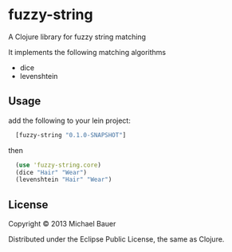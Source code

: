 # fuzzy-string

A Clojure library for fuzzy string matching

It implements the following matching algorithms

* dice
* levenshtein

## Usage

add the following to your lein project:

```clojure
  [fuzzy-string "0.1.0-SNAPSHOT"]
```

then 
```clojure
  (use 'fuzzy-string.core)
  (dice "Hair" "Wear")
  (levenshtein "Hair" "Wear")
```

## License

Copyright © 2013 Michael Bauer

Distributed under the Eclipse Public License, the same as Clojure.
